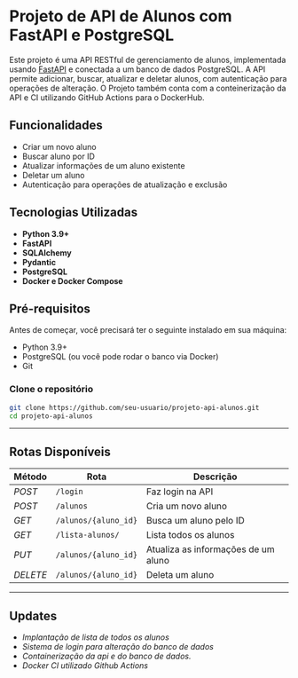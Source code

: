 # Projeto de API de Alunos com FastAPI e PostgreSQL

Este projeto é uma API RESTful de gerenciamento de alunos, implementada usando [FastAPI](https://fastapi.tiangolo.com/) e conectada a um banco de dados PostgreSQL. A API permite adicionar, buscar, atualizar e deletar alunos, com autenticação para operações de alteração.
O Projeto também conta com a conteinerização da API e CI utilizando GitHub Actions para o DockerHub.

## Funcionalidades

- Criar um novo aluno
- Buscar aluno por ID
- Atualizar informações de um aluno existente
- Deletar um aluno
- Autenticação para operações de atualização e exclusão

## Tecnologias Utilizadas

- **Python 3.9+**
- **FastAPI**
- **SQLAlchemy**
- **Pydantic**
- **PostgreSQL**
- **Docker e Docker Compose**
  
## Pré-requisitos

Antes de começar, você precisará ter o seguinte instalado em sua máquina:

- Python 3.9+
- PostgreSQL (ou você pode rodar o banco via Docker)
- Git

### Clone o repositório

```bash
git clone https://github.com/seu-usuario/projeto-api-alunos.git
cd projeto-api-alunos
```


---
## Rotas Disponíveis

| Método   | Rota	                 | Descrição                            |
|----------|-----------------------|--------------------------------------|
| _POST_   | `/login`              | Faz login na API                     |
| _POST_   | `/alunos`             | Cria um novo aluno                   |
| _GET_    | `/alunos/{aluno_id}`  | Busca um aluno pelo ID               |
| _GET_    | `/lista-alunos/`      | Lista todos os alunos                |
| _PUT_    | `/alunos/{aluno_id}`  | Atualiza as informações de um aluno  |
| _DELETE_ | `/alunos/{aluno_id}`  | Deleta um aluno                      |

---

## Updates

- _Implantação de lista de todos os alunos_
- _Sistema de login para alteração do banco de dados_
- _Containerização da api e do banco de dados._
- _Docker CI utilizado Github Actions_ 